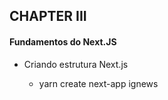 ## CHAPTER III

#### Fundamentos do Next.JS

- Criando estrutura Next.js

  - yarn create next-app ignews